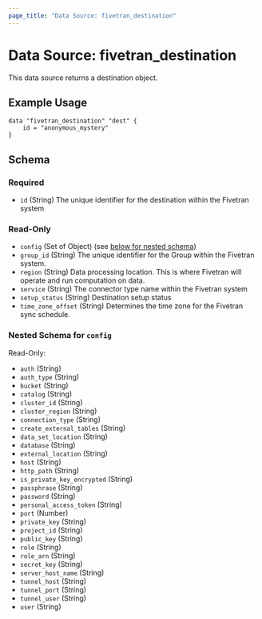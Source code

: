 ```yaml
---
page_title: "Data Source: fivetran_destination"
---
```


# Data Source: fivetran_destination

This data source returns a destination object.

## Example Usage

```hcl
data "fivetran_destination" "dest" {
    id = "anonymous_mystery"
}
```

<!-- schema generated by tfplugindocs -->
## Schema

### Required

- `id` (String) The unique identifier for the destination within the Fivetran system

### Read-Only

- `config` (Set of Object) (see [below for nested schema](#nestedatt--config))
- `group_id` (String) The unique identifier for the Group within the Fivetran system.
- `region` (String) Data processing location. This is where Fivetran will operate and run computation on data.
- `service` (String) The connector type name within the Fivetran system
- `setup_status` (String) Destination setup status
- `time_zone_offset` (String) Determines the time zone for the Fivetran sync schedule.

<a id="nestedatt--config"></a>
### Nested Schema for `config`

Read-Only:

- `auth` (String)
- `auth_type` (String)
- `bucket` (String)
- `catalog` (String)
- `cluster_id` (String)
- `cluster_region` (String)
- `connection_type` (String)
- `create_external_tables` (String)
- `data_set_location` (String)
- `database` (String)
- `external_location` (String)
- `host` (String)
- `http_path` (String)
- `is_private_key_encrypted` (String)
- `passphrase` (String)
- `password` (String)
- `personal_access_token` (String)
- `port` (Number)
- `private_key` (String)
- `project_id` (String)
- `public_key` (String)
- `role` (String)
- `role_arn` (String)
- `secret_key` (String)
- `server_host_name` (String)
- `tunnel_host` (String)
- `tunnel_port` (String)
- `tunnel_user` (String)
- `user` (String)